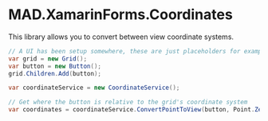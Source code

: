 # MAD.XamarinForms.Coordinates
This library allows you to convert between view coordinate systems.

```c#
// A UI has been setup somewhere, these are just placeholders for example
var grid = new Grid();
var button = new Button();
grid.Children.Add(button);

var coordinateService = new CoordinateService();

// Get where the button is relative to the grid's coordinate system
var coordinates = coordinateService.ConvertPointToView(button, Point.Zero, grid);
```
